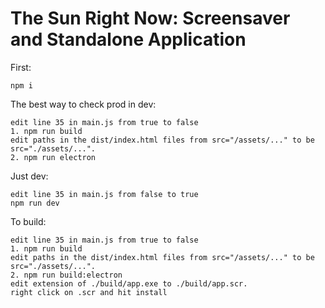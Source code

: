 # The Sun Right Now: Screensaver and Standalone Application

First:
```
npm i
```

The best way to check prod in dev:
```
edit line 35 in main.js from true to false
1. npm run build
edit paths in the dist/index.html files from src="/assets/..." to be src="./assets/...".
2. npm run electron
```

Just dev:
```
edit line 35 in main.js from false to true
npm run dev
```

To build: 
```
edit line 35 in main.js from true to false
1. npm run build
edit paths in the dist/index.html files from src="/assets/..." to be src="./assets/...".
2. npm run build:electron
edit extension of ./build/app.exe to ./build/app.scr. 
right click on .scr and hit install
```
